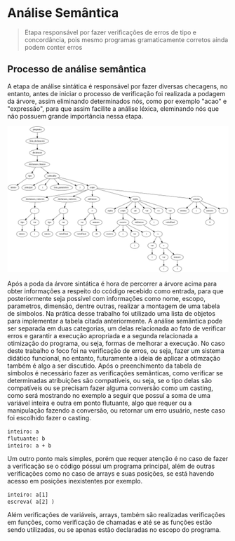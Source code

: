 # Análise Semântica

> Etapa responsável por fazer verificações de erros de tipo e concordância, pois mesmo programas gramaticamente corretos ainda podem conter erros

## Processo de análise semântica
A etapa de análise sintática é responsável por fazer diversas checagens, no entanto, antes de iniciar o processo de verificação foi realizada a podagem da árvore, assim eliminando determinados nós, como por exemplo "acao" e "expressão", para que assim facilite a análise léxica, eleminando nós que não possuem grande importância nessa etapa.

![Árvore resultante do processo de análise sintática](images/arvoreComPoda.png)

Após a poda da árvore sintática é hora de percorrer a árvore acima para obter informações a respeito do ccódigo recebido como entrada, para que posteriormente seja possível com informações como nome, escopo, parametros, dimensão, dentre outras, realizar a montagem de uma tabela de símbolos. Na prática desse trabalho foi utilizado uma lista de objetos para implementar a tabela citada anteriormente.
A análise semântica pode ser separada em duas categorias, um delas relacionada ao fato de verificar erros e garantir a execução apropriada e a segunda relacionada a otimização do programa, ou seja, formas de melhorar a execução. No caso deste trabalho o foco foi na verificação de erros, ou seja, fazer um sistema didático funcional, no entanto, futuramente a ideia de aplicar a otimzação também é algo a ser discutido.
Após o preenchimento da tabela de símbolos é necessário fazer as verificações semânticas, como verificar se determinadas atribuições são compatíveis, ou seja, se o tipo delas são compatíveis ou se precisam fazer alguma conversão como um casting, como será mostrando no exemplo a seguir que possuí a soma de uma variável inteira e outra em ponto flutuante, algo que requer ou a manipulação fazendo a conversão, ou retornar um erro usuário, neste caso foi escolhido fazer o casting.

```
inteiro: a
flutuante: b
inteiro: a + b
```

Um outro ponto mais simples, porém que requer atenção é no caso de fazer a verificação se o código  póssui um programa principal, além de outras verificações como no caso de arrays e suas posições, se está havendo acesso em posições inexistentes por exemplo.

```
inteiro: a[1]
escreva( a[2] )
```

Além  verificações de variáveis, arrays, também são realizadas verificações em funções, como verificação de chamadas e até se as funções estão sendo utilizadas, ou se apenas estão declaradas no escopo do programa.